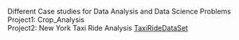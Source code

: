 Different Case studies for Data Analysis and Data Science Problems
<br>
Project1: Crop_Analysis
<br>
Project2: New York Taxi Ride Analysis
[TaxiRideDataSet]("C:\Users\amith\Downloads\6e8cae-161a-1fb7-ea0-70b1db65e7b1_ny_taxi_jan2023.pkl\ny_taxi_jan2023.pkl")
<br>